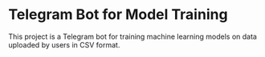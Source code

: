 # Telegram Bot for Model Training

This project is a Telegram bot for training machine learning models on data uploaded by users in CSV format.
